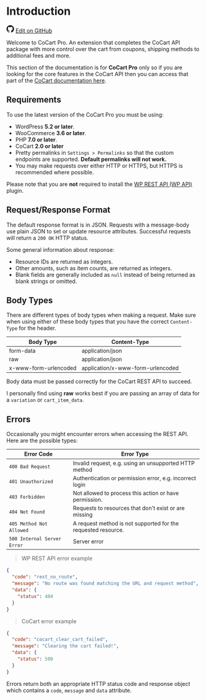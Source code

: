 # Introduction #

<img src="images/github.svg" width="20" height="20" alt="GitHub Mark Logo"> [Edit on GitHub](https://github.com/co-cart/co-cart-docs/blob/master/source/includes/cocart-v1/pro/_introduction.md)

Welcome to CoCart Pro. An extension that completes the CoCart API package with more control over the cart from coupons, shipping methods to additional fees and more.

This section of the documentation is for **CoCart Pro** only so if you are looking for the core features in the CoCart API then you can access that part of the [CoCart documentation here](index.html).

## Requirements ##

To use the latest version of the CoCart Pro you must be using:

* WordPress **5.2 or later**.
* WooCommerce **3.6 or later**.
* PHP **7.0 or later**.
* CoCart **2.0 or later**
* Pretty permalinks in `Settings > Permalinks` so that the custom endpoints are supported. **Default permalinks will not work.**
* You may make requests over either HTTP or HTTPS, but HTTPS is recommended where possible.

<aside class="notice">
  Please note that you are <strong>not</strong> required to install the <a href="https://wordpress.org/plugins/rest-api/">WP REST API (WP API)</a> plugin.
</aside>

## Request/Response Format ##

The default response format is in JSON. Requests with a message-body use plain JSON to set or update resource attributes. Successful requests will return a `200 OK` HTTP status.

Some general information about response:

* Resource IDs are returned as integers.
* Other amounts, such as item counts, are returned as integers.
* Blank fields are generally included as `null` instead of being returned as blank strings or omitted.

## Body Types ##

There are different types of body types when making a request. Make sure when using either of these body types that you have the correct `Content-Type` for the header.

| Body Type             | Content-Type                      |
| --------------------- | --------------------------------- |
| form-data             | application/json                  |
| raw                   | application/json                  |
| x-www-form-urlencoded | application/x-www-form-urlencoded |

<aside class="notice">
  Body data must be passed correctly for the CoCart REST API to succeed.
</aside>

I personally find using **raw** works best if you are passing an array of data for a `variation` or `cart_item_data`.

## Errors ##

Occasionally you might encounter errors when accessing the REST API. Here are the possible types:

| Error Code                  | Error Type                                                    |
| --------------------------- |-------------------------------------------------------------- |
| `400 Bad Request`           | Invalid request, e.g. using an unsupported HTTP method        |
| `401 Unauthorized`          | Authentication or permission error, e.g. incorrect login      |
| `403 Forbidden`             | Not allowed to process this action or have permission.        |
| `404 Not Found`             | Requests to resources that don't exist or are missing         |
| `405 Method Not Allowed`    | A request method is not supported for the requested resource. |
| `500 Internal Server Error` | Server error                                                  |

> WP REST API error example

```json
{
  "code": "rest_no_route",
  "message": "No route was found matching the URL and request method",
  "data": {
    "status": 404
  }
}
```

> CoCart error example

```json
{
  "code": "cocart_clear_cart_failed",
  "message": "Clearing the cart failed!",
  "data": {
    "status": 500
  }
}
```

Errors return both an appropriate HTTP status code and response object which contains a `code`, `message` and `data` attribute.
